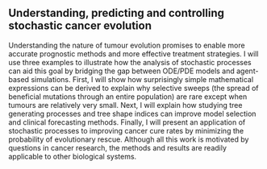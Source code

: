 ## Understanding, predicting and controlling stochastic cancer evolution

Understanding the nature of tumour evolution promises to enable more accurate prognostic methods and more effective treatment strategies. I will use three examples to illustrate how the analysis of stochastic processes can aid this goal by bridging the gap between ODE/PDE models and agent-based simulations. First, I will show how surprisingly simple mathematical expressions can be derived to explain why selective sweeps (the spread of beneficial mutations through an entire population) are rare except when tumours are relatively very small. Next, I will explain how studying tree generating processes and tree shape indices can improve model selection and clinical forecasting methods. Finally, I will present an application of stochastic processes to improving cancer cure rates by minimizing the probability of evolutionary rescue. Although all this work is motivated by questions in cancer research, the methods and results are readily applicable to other biological systems.
